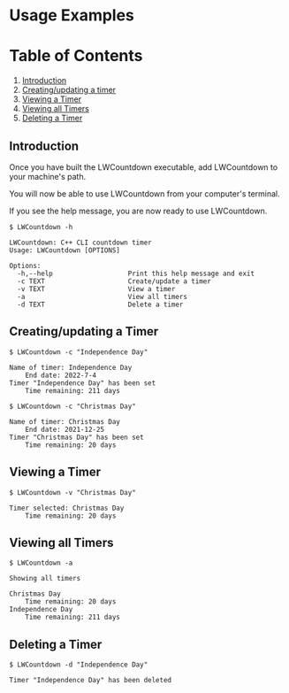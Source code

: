 # Usage Examples

# Table of Contents

1. [Introduction](#Introduction)
2. [Creating/updating a timer](#Creating/updating-a-Timer)
3. [Viewing a Timer](#Viewing-a-Timer)
4. [Viewing all Timers](#Viewing-all-Timers)
5. [Deleting a Timer](#Deleting-a-Timer)

## Introduction

Once you have built the LWCountdown executable, add LWCountdown to your machine's path.

You will now be able to use LWCountdown from your computer's terminal.

If you see the help message, you are now ready to use LWCountdown.

```
$ LWCountdown -h

LWCountdown: C++ CLI countdown timer
Usage: LWCountdown [OPTIONS]

Options:
  -h,--help                   Print this help message and exit
  -c TEXT                     Create/update a timer
  -v TEXT                     View a timer
  -a                          View all timers
  -d TEXT                     Delete a timer
```

## Creating/updating a Timer

```
$ LWCountdown -c "Independence Day"

Name of timer: Independence Day
    End date: 2022-7-4
Timer "Independence Day" has been set
    Time remaining: 211 days
	
$ LWCountdown -c "Christmas Day"

Name of timer: Christmas Day
    End date: 2021-12-25
Timer "Christmas Day" has been set
    Time remaining: 20 days
```

## Viewing a Timer

```
$ LWCountdown -v "Christmas Day"

Timer selected: Christmas Day
    Time remaining: 20 days
```

## Viewing all Timers

```
$ LWCountdown -a

Showing all timers

Christmas Day
    Time remaining: 20 days
Independence Day
    Time remaining: 211 days
```

## Deleting a Timer

```
$ LWCountdown -d "Independence Day"

Timer "Independence Day" has been deleted
```
